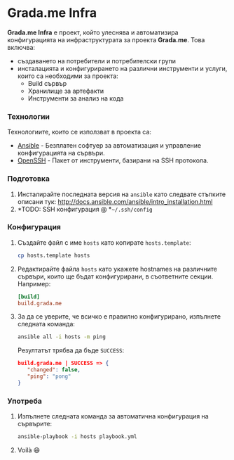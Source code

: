 # Grada.me Infra
**Grada.me Infra** е проект, който улеснява и автоматизира конфигурацията на инфраструктурата за проекта **Grada.me**. Това включва:
 - създаването на потребители и потребителски групи
 - инсталацията и конфигурирането на различни инструменти и услуги, които са необходими за проекта:
   - Build сървър
   - Хранилище за артефакти
   - Инструменти за анализ на кода

### Технологии
Технологиите, които се използват в проекта са:
 - [Ansible] - Безплатен софтуер за автоматизация и управление конфигурацията на сървъри.
 - [OpenSSH] - Пакет от инструменти, базирани на SSH протокола.

### Подготовка
1. Инсталирайте последната версия на `ansible` като следвате стъпките описани тук: <http://docs.ansible.com/ansible/intro_installation.html>
2. *TODO: SSH конфигурация @ *`~/.ssh/config`

### Конфигурация
1. Създайте файл с име `hosts` като копирате `hosts.template`:

    ```sh
    cp hosts.template hosts
    ```

2. Редактирайте файла `hosts` като укажете hostnames на различните сървъри, които ще бъдат конфигурирани, в съответните секции. Например:

    ```ini
    [build]
    build.grada.me
    ```

3. За да се уверите, че всичко е правилно конфигурирано, изпълнете следната команда:

    ```sh
    ansible all -i hosts -m ping
    ```

    Резултатът трябва да бъде `SUCCESS`:

    ```json
    build.grada.me | SUCCESS => {
       "changed": false,
       "ping": "pong"
    }
    ```

### Употреба
1. Изпълнете следната команда за автоматична конфигурация на сървърите:

    ```sh
    ansible-playbook -i hosts playbook.yml
    ```

2. Voilà :smile:

[Ansible]: <http://ansible.com>
[OpenSSH]: <http://www.openssh.com>
